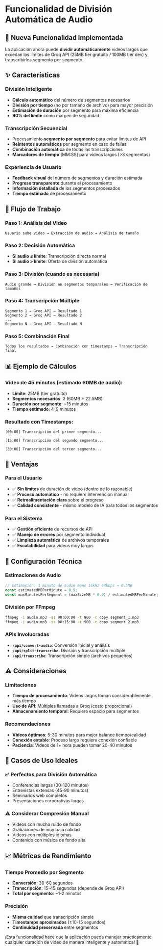 # Funcionalidad de División Automática de Audio

## 🚀 Nueva Funcionalidad Implementada

La aplicación ahora puede **dividir automáticamente** videos largos que excedan los límites de Groq API (25MB tier gratuito / 100MB tier dev) y transcribirlos segmento por segmento.

## ✨ Características

### División Inteligente
- **Cálculo automático** del número de segmentos necesarios
- **División por tiempo** (no por tamaño de archivo) para mayor precisión
- **Estimación de duración** por segmento para máxima eficiencia
- **90% del límite** como margen de seguridad

### Transcripción Secuencial
- Procesamiento **segmento por segmento** para evitar límites de API
- **Reintentos automáticos** por segmento en caso de fallas
- **Combinación automática** de todas las transcripciones
- **Marcadores de tiempo** [MM:SS] para videos largos (>3 segmentos)

### Experiencia de Usuario
- **Feedback visual** del número de segmentos y duración estimada
- **Progreso transparente** durante el procesamiento
- **Información detallada** de los segmentos procesados
- **Tiempo estimado** de procesamiento

## 🔧 Flujo de Trabajo

### Paso 1: Análisis del Video
```
Usuario sube video → Extracción de audio → Análisis de tamaño
```

### Paso 2: Decisión Automática
- **Si audio ≤ límite**: Transcripción directa normal
- **Si audio > límite**: Oferta de división automática

### Paso 3: División (cuando es necesaria)
```
Audio grande → División en segmentos temporales → Verificación de tamaños
```

### Paso 4: Transcripción Múltiple
```
Segmento 1 → Groq API → Resultado 1
Segmento 2 → Groq API → Resultado 2
...
Segmento N → Groq API → Resultado N
```

### Paso 5: Combinación Final
```
Todos los resultados → Combinación con timestamps → Transcripción final
```

## 📊 Ejemplo de Cálculos

### Video de 45 minutos (estimado 60MB de audio):
- **Límite**: 25MB (tier gratuito)
- **Segmentos necesarios**: 3 (60MB ÷ 22.5MB)
- **Duración por segmento**: ~15 minutos
- **Tiempo estimado**: 4-9 minutos

### Resultado con Timestamps:
```
[00:00] Transcripción del primer segmento...

[15:00] Transcripción del segundo segmento...

[30:00] Transcripción del tercer segmento...
```

## 🎯 Ventajas

### Para el Usuario
- ✅ **Sin límites** de duración de video (dentro de lo razonable)
- ✅ **Proceso automático** - no requiere intervención manual
- ✅ **Retroalimentación clara** sobre el progreso
- ✅ **Calidad consistente** - mismo modelo de IA para todos los segmentos

### Para el Sistema
- ✅ **Gestión eficiente** de recursos de API
- ✅ **Manejo de errores** por segmento individual
- ✅ **Limpieza automática** de archivos temporales
- ✅ **Escalabilidad** para videos muy largos

## 🔧 Configuración Técnica

### Estimaciones de Audio
```javascript
// Estimación: 1 minuto de audio mono 16kHz 64kbps ≈ 0.5MB
const estimatedMBPerMinute = 0.5;
const maxMinutesPerSegment = (maxSizeMB * 0.9) / estimatedMBPerMinute;
```

### División por FFmpeg
```bash
ffmpeg -i audio.mp3 -ss 00:00:00 -t 900 -c copy segment_1.mp3
ffmpeg -i audio.mp3 -ss 00:15:00 -t 900 -c copy segment_2.mp3
```

### APIs Involucradas
- **`/api/convert-audio`**: Conversión inicial y análisis
- **`/api/split-transcribe`**: División y transcripción múltiple
- **`/api/transcribe`**: Transcripción simple (archivos pequeños)

## ⚠️ Consideraciones

### Limitaciones
- **Tiempo de procesamiento**: Videos largos toman considerablemente más tiempo
- **Uso de API**: Múltiples llamadas a Groq (costo proporcional)
- **Almacenamiento temporal**: Requiere espacio para segmentos

### Recomendaciones
- **Videos óptimos**: 5-30 minutos para mejor balance tiempo/calidad
- **Conexión estable**: Proceso largo requiere conexión confiable
- **Paciencia**: Videos de 1+ hora pueden tomar 20-40 minutos

## 🚀 Casos de Uso Ideales

### ✅ Perfectos para División Automática
- Conferencias largas (30-120 minutos)
- Entrevistas extensas (45-90 minutos)
- Seminarios web completos
- Presentaciones corporativas largas

### ⚠️ Considerar Compresión Manual
- Videos con mucho ruido de fondo
- Grabaciones de muy baja calidad
- Videos con múltiples idiomas
- Contenido con música de fondo alta

## 📈 Métricas de Rendimiento

### Tiempo Promedio por Segmento
- **Conversión**: 30-60 segundos
- **Transcripción**: 15-45 segundos (depende de Groq API)
- **Total por segmento**: ~1-2 minutos

### Precisión
- **Misma calidad** que transcripción simple
- **Timestamps aproximados** (±10-15 segundos)
- **Continuidad preservada** entre segmentos

¡Esta funcionalidad hace que la aplicación pueda manejar prácticamente cualquier duración de video de manera inteligente y automática! 🎉 